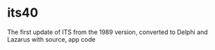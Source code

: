# its40
The first update of ITS from the 1989 version, converted to Delphi and Lazarus with source, app code
